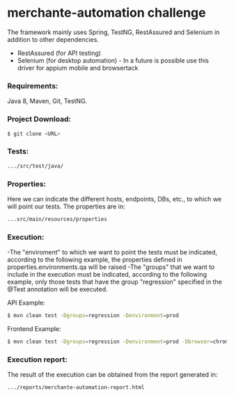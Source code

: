 # merchante-automation challenge

The framework mainly uses Spring, TestNG, RestAssured and Selenium in addition to other dependencies.
- RestAssured (for API testing)
- Selenium (for desktop automation) - In a future is possible use this driver for appium mobile and browsertack


### Requirements:
Java 8, Maven, Git, TestNG.


### Project Download:
```sh
$ git clone <URL>
```

### Tests:
```sh
.../src/test/java/
```

### Properties:
Here we can indicate the different hosts, endpoints, DBs, etc., to which we will point our tests.
The properties are in:
```sh
...src/main/resources/properties
```

### Execution:
-The "enviroment" to which we want to point the tests must be indicated, according to the following example, the properties defined in properties.environments.qa will be raised
-The "groups" that we want to include in the execution must be indicated, according to the following example, only those tests that have the group "regression" specified in the @Test annotation will be executed.

API Example:
```sh
$ mvn clean test -Dgroups=regression -Denvironment=prod
```
Frontend Example:
```sh
$ mvn clean test -Dgroups=regression -Denvironment=prod -Dbrowser=chrome
```

### Execution report:
The result of the execution can be obtained from the report generated in:
```sh
.../reports/merchante-automation-report.html
```
